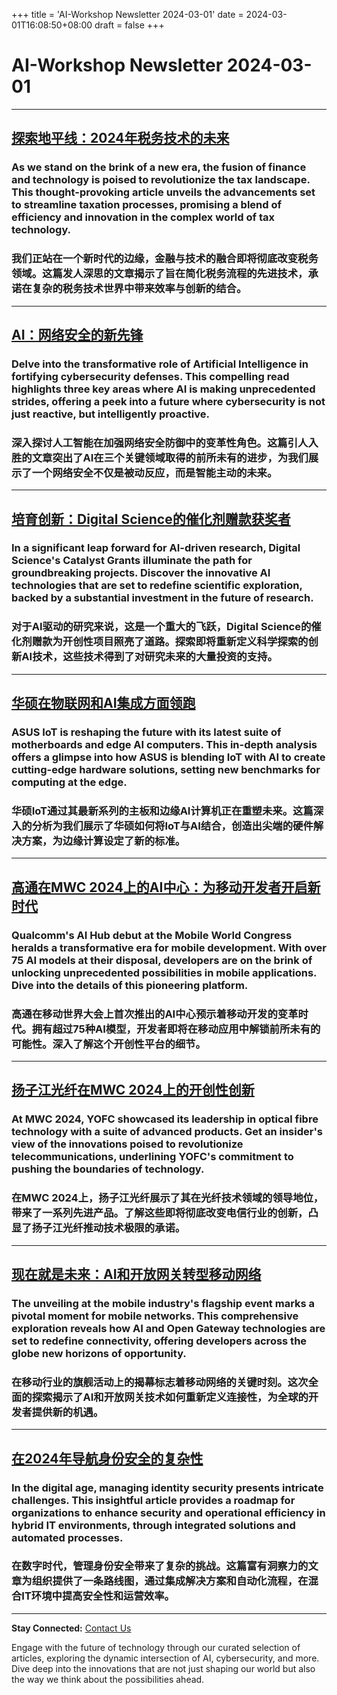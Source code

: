 +++
title = 'AI-Workshop Newsletter 2024-03-01'
date = 2024-03-01T16:08:50+08:00
draft = false
+++
# AI-Workshop Newsletter 2024-03-01

---

## [**探索地平线：2024年税务技术的未来**](https://www.forbes.com/sites/forbestechcouncil/2024/02/29/tax-technology-a-look-ahead-at-2024/)
### As we stand on the brink of a new era, the fusion of finance and technology is poised to revolutionize the tax landscape. This thought-provoking article unveils the advancements set to streamline taxation processes, promising a blend of efficiency and innovation in the complex world of tax technology.
### 我们正站在一个新时代的边缘，金融与技术的融合即将彻底改变税务领域。这篇发人深思的文章揭示了旨在简化税务流程的先进技术，承诺在复杂的税务技术世界中带来效率与创新的结合。

---

## [**AI：网络安全的新先锋**](https://www.forbes.com/sites/forbesbusinesscouncil/2024/02/29/three-ways-ai-is-changing-the-face-of-cybersecurity/)
### Delve into the transformative role of Artificial Intelligence in fortifying cybersecurity defenses. This compelling read highlights three key areas where AI is making unprecedented strides, offering a peek into a future where cybersecurity is not just reactive, but intelligently proactive.
### 深入探讨人工智能在加强网络安全防御中的变革性角色。这篇引人入胜的文章突出了AI在三个关键领域取得的前所未有的进步，为我们展示了一个网络安全不仅是被动反应，而是智能主动的未来。

---

## [**培育创新：Digital Science的催化剂赠款获奖者**](https://financialpost.com/globe-newswire/digital-science-announces-catalyst-grant-winners-supporting-ai-based-innovations-to-benefit-research)
### In a significant leap forward for AI-driven research, Digital Science's Catalyst Grants illuminate the path for groundbreaking projects. Discover the innovative AI technologies that are set to redefine scientific exploration, backed by a substantial investment in the future of research.
### 对于AI驱动的研究来说，这是一个重大的飞跃，Digital Science的催化剂赠款为开创性项目照亮了道路。探索即将重新定义科学探索的创新AI技术，这些技术得到了对研究未来的大量投资的支持。

---

## [**华硕在物联网和AI集成方面领跑**](https://www.geeky-gadgets.com/iot-edge-ai-pcs-and-motherboards/)
### ASUS IoT is reshaping the future with its latest suite of motherboards and edge AI computers. This in-depth analysis offers a glimpse into how ASUS is blending IoT with AI to create cutting-edge hardware solutions, setting new benchmarks for computing at the edge.
### 华硕IoT通过其最新系列的主板和边缘AI计算机正在重塑未来。这篇深入的分析为我们展示了华硕如何将IoT与AI结合，创造出尖端的硬件解决方案，为边缘计算设定了新的标准。

---

## [**高通在MWC 2024上的AI中心：为移动开发者开启新时代**](https://www.geeky-gadgets.com/qualcomm-ai-hub/)
### Qualcomm's AI Hub debut at the Mobile World Congress heralds a transformative era for mobile development. With over 75 AI models at their disposal, developers are on the brink of unlocking unprecedented possibilities in mobile applications. Dive into the details of this pioneering platform.
### 高通在移动世界大会上首次推出的AI中心预示着移动开发的变革时代。拥有超过75种AI模型，开发者即将在移动应用中解锁前所未有的可能性。深入了解这个开创性平台的细节。

---

## [**扬子江光纤在MWC 2024上的开创性创新**](https://www.marketscreener.com/quote/stock/YANGTZE-OPTICAL-FIBRE-AND-18750184/news/YOFC-Unveils-Cutting-edge-Innovations-at-2024-MWC-Barcelona-46058835/)
### At MWC 2024, YOFC showcased its leadership in optical fibre technology with a suite of advanced products. Get an insider's view of the innovations poised to revolutionize telecommunications, underlining YOFC's commitment to pushing the boundaries of technology.
### 在MWC 2024上，扬子江光纤展示了其在光纤技术领域的领导地位，带来了一系列先进产品。了解这些即将彻底改变电信行业的创新，凸显了扬子江光纤推动技术极限的承诺。

---

## [**现在就是未来：AI和开放网关转型移动网络**](https://www.computerweekly.com/news/366571734/MWC-2024-Open-Gateway-AI-drive-future-mobile-networks)
### The unveiling at the mobile industry's flagship event marks a pivotal moment for mobile networks. This comprehensive exploration reveals how AI and Open Gateway technologies are set to redefine connectivity, offering developers across the globe new horizons of opportunity.
### 在移动行业的旗舰活动上的揭幕标志着移动网络的关键时刻。这次全面的探索揭示了AI和开放网关技术如何重新定义连接性，为全球的开发者提供新的机遇。

---

## [**在2024年导航身份安全的复杂性**](https://www.helpnetsecurity.com/2024/02/29/deepak-taneja-zilla-security-iam-challenges/)
### In the digital age, managing identity security presents intricate challenges. This insightful article provides a roadmap for organizations to enhance security and operational efficiency in hybrid IT environments, through integrated solutions and automated processes.
### 在数字时代，管理身份安全带来了复杂的挑战。这篇富有洞察力的文章为组织提供了一条路线图，通过集成解决方案和自动化流程，在混合IT环境中提高安全性和运营效率。

---

**Stay Connected:** [Contact Us](mailto:ai-workshop-newsletter@devctr.xyz)

Engage with the future of technology through our curated selection of articles, exploring the dynamic intersection of AI, cybersecurity, and more. Dive deep into the innovations that are not just shaping our world but also the way we think about the possibilities ahead.
```